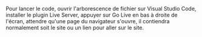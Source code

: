 Pour lancer le code,
ouvrir l'arborescence de fichier sur Visual Studio Code,
installer le plugin Live Server,
appuyer sur Go Live en bas à droite de l'écran,
attendre qu'une page du navigateur s'ouvre,
il contiendra normalement soit le site ou un lien pour aller sur le site.